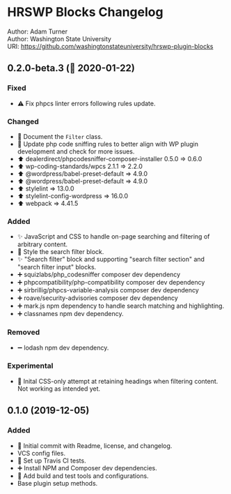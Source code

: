 # HRSWP Blocks Changelog

Author: Adam Turner  
Author: Washington State University  
URI: https://github.com/washingtonstateuniversity/hrswp-plugin-blocks

<!--
Changelog formatting (http://semver.org/):

## Major.MinorAddorDeprec.Bugfix YYYY-MM-DD

### To Do (for upcoming changes)
### Security (in case of fixed vulnerabilities)
### Fixed (for any bug fixes)
### Changed (for changes in existing functionality)
### Added (for new features)
### Deprecated (for once-stable features removed in upcoming releases)
### Removed (for deprecated features removed in this release)
### Experimental (for in-progress features still being refined)
-->

## 0.2.0-beta.3 (:construction: 2020-01-22)

### Fixed

- :warning: Fix phpcs linter errors following rules update.

### Changed

- :memo: Document the `Filter` class.
- :wrench: Update php code sniffing rules to better align with WP plugin development and check for more issues.
- :arrow_up: dealerdirect/phpcodesniffer-composer-installer 0.5.0 => 0.6.0
- :arrow_up: wp-coding-standards/wpcs 2.1.1 => 2.2.0
- :arrow_up: @wordpress/babel-preset-default => 4.9.0
- :arrow_up: @wordpress/babel-preset-default => 4.9.0
- :arrow_up: stylelint => 13.0.0
- :arrow_up: stylelint-config-wordpress => 16.0.0
- :arrow_up: webpack => 4.41.5

### Added

- :sparkles: JavaScript and CSS to handle on-page searching and filtering of arbitrary content.
- :art: Style the search filter block.
- :sparkles: "Search filter" block and supporting "search filter section" and "search filter input" blocks.
- :heavy_plus_sign: squizlabs/php_codesniffer composer dev dependency
- :heavy_plus_sign: phpcompatibility/php-compatibility composer dev dependency
- :heavy_plus_sign: sirbrillig/phpcs-variable-analysis composer dev dependency
- :heavy_plus_sign: roave/security-advisories composer dev dependency
- :heavy_plus_sign: mark.js npm dependency to handle search matching and highlighting.
- :heavy_plus_sign: classnames npm dev dependency.

### Removed

- :heavy_minus_sign: lodash npm dev dependency.

### Experimental

- :construction: Inital CSS-only attempt at retaining headings when filtering content. Not working as intended yet.

## 0.1.0 (2019-12-05)

### Added

- :tada: Initial commit with Readme, license, and changelog.
- VCS config files.
- :construction_worker: Set up Travis CI tests.
- :heavy_plus_sign: Install NPM and Composer dev dependencies.
- :construction_worker: Add build and test tools and configurations.
- Base plugin setup methods.

